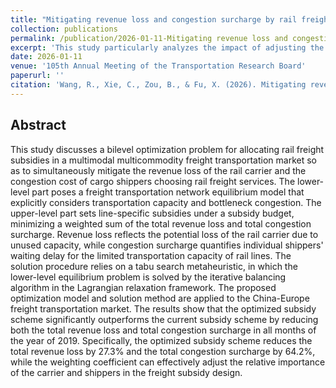```yaml
---
title: "Mitigating revenue loss and congestion surcharge by rail freight subsidy optimization in a multimodal multicommodity freight transportation market (First author)"
collection: publications
permalink: /publication/2026-01-11-Mitigating revenue loss and congestion surcharge by rail freight subsidy optimization in a multimodal multicommodity freight transportation market
excerpt: 'This study particularly analyzes the impact of adjusting the tradeoff between the interest of the carrier and shippers in freight subsidy design. It extends to detail the efficient algorithm from our *Transport Policy* journal paper, providing its full mathematical formulation.'
date: 2026-01-11
venue: '105th Annual Meeting of the Transportation Research Board'
paperurl: ''
citation: 'Wang, R., Xie, C., Zou, B., & Fu, X. (2026). Mitigating revenue loss and congestion surcharge by rail freight subsidy optimization in a multimodal multicommodity freight transportation market. Presented at 105th Annual Meeting of the Transportation Research Board, Washington, D.C.'
---
```


## Abstract
This study discusses a bilevel optimization problem for allocating rail freight subsidies in a multimodal multicommodity freight transportation market so as to simultaneously mitigate the revenue loss of the rail carrier and the congestion cost of cargo shippers choosing rail freight services. The lower-level part poses a freight transportation network equilibrium model that explicitly considers transportation capacity and bottleneck congestion. The upper-level part sets line-specific subsidies under a subsidy budget, minimizing a weighted sum of the total revenue loss and total congestion surcharge. Revenue loss reflects the potential loss of the rail carrier due to unused capacity, while congestion surcharge quantifies individual shippers' waiting delay for the limited transportation capacity of rail lines. The solution procedure relies on a tabu search metaheuristic, in which the lower-level equilibrium problem is solved by the iterative balancing algorithm in the Lagrangian relaxation framework. The proposed optimization model and solution method are applied to the China-Europe freight transportation market. The results show that the optimized subsidy scheme significantly outperforms the current subsidy scheme by reducing both the total revenue loss and total congestion surcharge in all months of the year of 2019. Specifically, the optimized subsidy scheme reduces the total revenue loss by 27.3% and the total congestion surcharge by 64.2%, while the weighting coefficient can effectively adjust the relative importance of the carrier and shippers in the freight subsidy design. 

